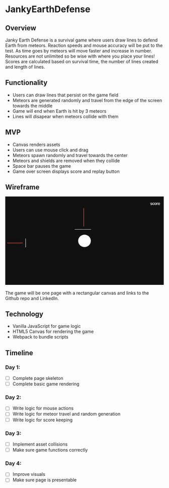 # JankyEarthDefense

## Overview

Janky Earth Defense is a survival game where users draw lines to defend Earth from meteors.
Reaction speeds and mouse accuracy will be put to the test.
As time goes by meteors will move faster and increase in number.
Resources are not unlimited so be wise with where you place your lines!
Scores are calculated based on survival time, the number of lines created and length of lines.

## Functionality

- Users can draw lines that persist on the game field
- Meteors are generated randomly and travel from the edge of the screen towards the middle
- Game will end when Earth is hit by 3 meteors
- Lines will disapear when meteors collide with them

## MVP

- Canvas renders assets
- Users can use mouse click and drag
- Meteors spawn randomly and travel towards the center
- Meteors and shields are removed when they collide
- Space bar pauses the game
- Game over screen displays score and replay button

## Wireframe

![](https://github.com/elvis-yuan/JankyEarthDefense/blob/master/assets/Wireframe.png)

The game will be one page with a rectangular canvas and links to the Github repo and LinkedIn.

## Technology

- Vanilla JavaScript for game logic
- HTML5 Canvas for rendering the game
- Webpack to bundle scripts

## Timeline

### Day 1:

- [ ] Complete page skeleton
- [ ] Complete basic game rendering

### Day 2:

- [ ] Write logic for mouse actions
- [ ] Write logic for meteor travel and random generation
- [ ] Write logic for score keeping

### Day 3:

- [ ] Implement asset collisions
- [ ] Make sure game functions correctly

### Day 4:

- [ ] Improve visuals
- [ ] Make sure page is presentable
